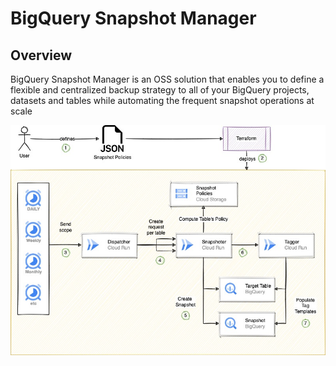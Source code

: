 # BigQuery Snapshot Manager

## Overview

BigQuery Snapshot Manager is an OSS solution that enables you to define
a flexible and centralized backup strategy to all of your BigQuery projects, datasets and tables
while automating the frequent snapshot operations at scale

![alt text](diagrams/architecture.jpeg)


